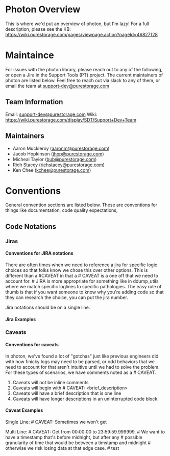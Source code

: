 # __Photon Overview__
This is where we'd put an overview of photon, but I'm lazy!  For a full description, please see the KB:
https://wiki.purestorage.com/pages/viewpage.action?pageId=46827128

# __Maintaince__
For issues with the photon library, please reach out to any of the following, or open a Jira
in the Support Tools (PT) project.  The current maintainers of photon are listed below.  Feel
free to reach out via slack to any of them, or email the team at support-dev@purestorage.com

## __Team Information__
Email:  support-dev@purestorage.com
Wiki:   https://wiki.purestorage.com/display/SDT/Support+Dev+Team

## __Maintainers__
* Aaron Muckleroy (aaronm@purestorage.com)
* Jacob Hopkinson (jhop@purestorage.com)
* Micheal Taylor  (bub@purestorage.com)
* Rich Stacey     (richstacey@purestorage.com)
* Ken Chee        (kchee@purestorage.com)

# __Conventions__
General convention sections are listed below.  These are conventions for things like documentation,
code quality expectations,

## __Code Notations__
### __Jiras__
#### __Conventions for JIRA notations__
There are often times when we need to reference a jira for specific logic choices so that folks know
we chose this over other options.  This is different than a #CAVEAT in that a # CAVEAT is a one off
that we need to account for.  # JIRA is more appropriate for something like in ddump_utils where we
match specific loglines to specific pathologies.  The easy rule of thumb is that if you want someone
to know why you're adding code so that they can research the choice, you can put the jira number.

Jira notations should be on a single line.

#### __Jira Examples__

### __Caveats__
#### __Conventions for caveats__

In photon, we've found a lot of "gotchas" just like previous engineers did with how finicky logs may
need to be parsed, or odd behaviors that we need to account for that aren't intuitive until we had
to solve the problem.  For these types of scenarios, we have comments noted as a # CAVEAT.

1. Caveats will not be inline comments
2. Caveats will begin with # CAVEAT: <brief_description>
3. Caveats will have a brief description that is one line
4. Caveats will have longer descriptions in an uninterrupted code block.

#### __Caveat Examples__

Single Line:
    # CAVEAT: Sometimes we won't get

Multi Line:
    # CAVEAT: Get from <date> 00:00:00 to <date> 23:59:59.999999.
    # We want to have a timestamp that's before midnight, but after any
    # possible granularity of time that would be between a timstamp and midnight
    # otherwise we risk losing data at that edge case.
    # test
